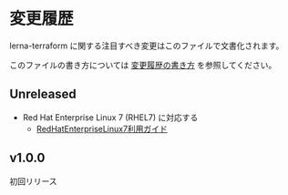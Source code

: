 # 変更履歴

lerna-terraform に関する注目すべき変更はこのファイルで文書化されます。

このファイルの書き方については [変更履歴の書き方](docs/dev/変更履歴の書き方.md) を参照してください。

## Unreleased
- Red Hat Enterprise Linux 7 (RHEL7) に対応する
  - [RedHatEnterpriseLinux7利用ガイド](docs/dev/RedHatEnterpriseLinux7利用ガイド.md)

## v1.0.0
初回リリース
